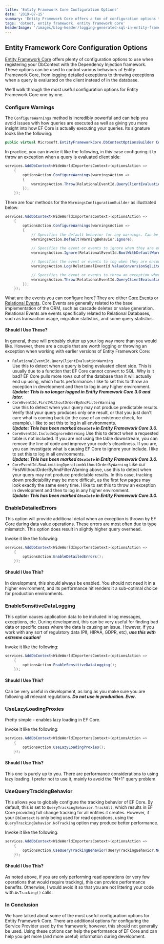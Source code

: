 ```yaml
---
title: 'Entity Framework Core Configuration Options'
date: '2019-07-15'
summary: 'Entity Framework Core offers a ton of configuration options that are not immediately visible. In this post, I explore some of the most useful.'
tags: 'dotnet, entity framework, entity framework core'
headerImage: '/images/blog-header/logging-generated-sql-in-entity-framework-and-core.png'
---
```


## Entity Framework Core Configuration Options

[Entity Framework Core](https://docs.microsoft.com/en-us/ef/core/) offers plenty of configuration options to use when registering your DbContext with the Dependency Injection framework. These options can be used to control various behaviors of Entity Framework Core, from logging detailed exceptions to throwing exceptions when a query is evaluated on the client instead of in the database.

We'll walk through the most useful configuration options for Entity Framework Core one by one.

### Configure Warnings

The `ConfigureWarnings` method is incredibly powerful and can help you avoid issues with how queries are executed as well as giving you more insight into how EF Core is actually executing your queries. Its signature looks like the following:

```c#
public virtual Microsoft.EntityFrameworkCore.DbContextOptionsBuilder ConfigureWarnings (Action<Microsoft.EntityFrameworkCore.Diagnostics.WarningsConfigurationBuilder> warningsConfigurationBuilderAction);
```

In practice, you can invoke it like the following, in this case configuring it to throw an exception when a query is evaluated client side:

```c#
services.AddDbContext<WideWorldImportersContext>(optionsAction =>
    {
        optionsAction.ConfigureWarnings(warningsAction =>
        {
            warningsAction.Throw(RelationalEventId.QueryClientEvaluationWarning);
        });
    });
```

There are four methods for the `WarningsConfigurationBuilder` as illustrated below:

```c#
services.AddDbContext<WideWorldImportersContext>(optionsAction =>
    {
        optionsAction.ConfigureWarnings(warningsAction =>
        {
            // Specifies the default behavior for any warnings. Can be Ignore, Log, or Throw.
            warningsAction.Default(WarningBehavior.Ignore);
 
            // Specifies the event or events to ignore when they are encountered.
            warningsAction.Ignore(RelationalEventId.BoolWithDefaultWarning);

            // Specifies the event or events to log when they are encountered. 
            warningsAction.Log(RelationalEventId.ValueConversionSqlLiteralWarning);

            // Specifies the event or events to throw an exception when they are encountered.
            warningsAction.Throw(RelationalEventId.QueryClientEvaluationWarning);
        }); 
    });
```

What are the events you can configure here? They are either [Core Events](https://docs.microsoft.com/en-us/dotnet/api/microsoft.entityframeworkcore.diagnostics.coreeventid?view=efcore-5.0) or [Relational Events](https://docs.microsoft.com/en-us/dotnet/api/microsoft.entityframeworkcore.diagnostics.relationaleventid?view=efcore-5.0). Core Events are generally related to the base implementation of the ORM, such as cascade deletes or value generation. Relational Events are events specifically related to Relational Databases, such as transaction usage, migration statistics, and some query statistics.

#### Should I Use These?

In general, these will probably clutter up your log way more than you would like. However, there are a couple that are worth logging or throwing an exception when working with earlier versions of Entity Framework Core:
* `RelationalEventId.QueryClientEvaluationWarning`  
   Use this to detect when a query is being evaluated client side. This is usually due to a function that EF Core cannot convert to SQL. Why is it bad? EF Core pulls more rows out of the database than it will actually end up using, which hurts performance. I like to set this to throw an exception in development and then to log in any higher environment.  
   **_Update: This is no longer logged in Entity Framework Core 3.0 and later._**
* `CoreEventId.FirstWithoutOrderByAndFilterWarning`  
   Use this to detect when your query may not produce predictable results. Verify that your query produces only one result, or that you just don't care what is coming back (in the case of an existence check, for example). I like to set this to log in all environments.  
   **_Update: This has been marked `Obsolete` in Entity Framework Core 3.0._**
* `CoreEventId.IncludeIgnoredWarning`
   Use this to detect when a requested table is not included. If you are not using the table downstream, you can remove the line of code and improve your code's cleanliness. If you are, you can investigate what is causing EF Core to ignore your include. I like to set this to log in all environments.  
   **_Update: This has been marked `Obsolete` in Entity Framework Core 3.0._**
* `CoreEventId.RowLimitingOperationWithoutOrderByWarning`
   Like our FirstWithoutOrderByAndFilterWarning above, use this to detect when your query may not produce predictable results. In this case, tracking down predictability may be more difficult, as the first few pages may look exactly the same every time. I like to set this to throw an exception in development and then to log in any higher environment.  
   **_Update: This has been marked `Obsolete` in Entity Framework Core 3.0._**

### EnableDetailedErrors

This option will provide additional detail when an exception is thrown by EF Core during data value operations. These errors are most often due to type mismatch. This option does result in slightly higher query overhead.

Invoke it like the following:

```c#
services.AddDbContext<WideWorldImportersContext>(optionsAction =>
    {
        optionsAction.EnableDetailedErrors();
    });
```

#### Should I Use This?

In development, this should always be enabled. You should not need it in a higher environment, and its performance hit renders it a sub-optimal choice for production environments.

### EnableSensitiveDataLogging

This option causes application data to be included in log messages, exceptions, etc. During development, this can be very useful for finding bad data or specific cases where the data is causing an issue. However, if you work with any sort of regulatory data (PII, HIPAA, GDPR, etc), **_use this with extreme caution!_**

Invoke it like the following:

```c#
services.AddDbContext<WideWorldImportersContext>(optionsAction =>
    {
        optionsAction.EnableSensitiveDataLogging();
    });
```

#### Should I Use This?

Can be very useful in development, as long as you make sure you are following all relevant regulations. **_Do not use in production. Ever._**

### UseLazyLoadingProxies

Pretty simple - enables lazy loading in EF Core.

Invoke it like the following:

```c#
services.AddDbContext<WideWorldImportersContext>(optionsAction =>
    {
        optionsAction.UseLazyLoadingProxies();
    });
```

#### Should I Use This?

This one is purely up to you. There are performance considerations to using lazy loading. I prefer not to use it, mainly to avoid the "N+1" query problem.

### UseQueryTrackingBehavior

This allows you to globally configure the tracking behavior of EF Core. By default, this is set to `QueryTrackingBehavior.TrackAll`, which results in EF Core providing full change tracking for all entities it creates. However, if your `DbContext` is only being used for read operations, using the `QueryTrackingBehavior.NoTracking` option may produce better performance.

Invoke it like the following:

```c#
services.AddDbContext<WideWorldImportersContext>(optionsAction =>
    {
        optionsAction.UseQueryTrackingBehavior(QueryTrackingBehavior.NoTracking);
    });
```

#### Should I Use This?

As noted above, if you are only performing read operations (or very few operations that would require tracking), this can provide performance benefits. Otherwise, I would avoid it so that you are not littering your code with `AsTracking()` calls.

### In Conclusion

We have talked about some of the most useful configuration options for Entity Framework Core. There are additional options for configuring the Service Provider used by the framework; however, this should not generally be used. Using these options can help the performance of EF Core and can help you get more (and more useful) information during development.
